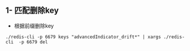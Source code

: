 ## 1- 匹配删除key 

- 根据前缀删除key

```shell
./redis-cli -p 6679 keys "advancedIndicator_drift*" | xargs ./redis-cli  -p 6679 del
```


